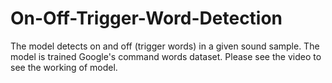# On-Off-Trigger-Word-Detection
The model detects on and off (trigger words) in a given sound sample. The model is trained Google's command words dataset.
Please see the video to see the working of model.
